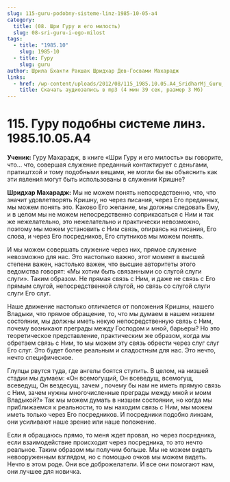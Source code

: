 ```yaml
---
slug: 115-guru-podobny-sisteme-linz-1985-10-05-a4
category:
  title: (08. Шри Гуру и его милость)
  slug: 08-sri-guru-i-ego-milost
tags:
  - title: "1985.10"
    slug: 1985-10
  - title: Гуру
    slug: guru
author: Шрила Бхакти Ракшак Шридхар Дев-Госвами Махарадж
links:
  - href: /wp-content/uploads/2012/08/115_1985.10.05.A4_SridharMj_Guru_podobny_sisteme_linz.mp3
    title: Скачать аудиозапись в mp3 (4 мин 39 сек, размер 3 Мб)
---
```


# 115. Гуру подобны системе линз. 1985.10.05.A4

**Ученик:** Гуру Махарадж, в книге «Шри Гуру и его милость» вы говорите, что… что, совершая служение преданный контактирует с деньгами, пратиштхой и тому подобными вещами, не могли бы вы объяснить как эти явления могут быть использованы в служении Кришне?

**Шридхар Махарадж:** Мы не можем понять непосредственно, что, что значит удовлетворять Кришну, но через писания, через Его преданных, мы можем понять это. Каково Его желание, мы должны следовать Ему, и в целом мы не можем непосредственно соприкасаться с Ним и так же нежелательно, это нежелательно и практически невозможно, поэтому мы можем установить с Ним связь, опираясь на писания, Его слова, и через Его посредников, Его спутников мы можем понять.

И мы можем совершать служение через них, прямое служение невозможно для нас. Это настолько важно, этот момент в высшей степени важен, настолько важен, что высшие авторитеты этого ведомства говорят: «Мы хотим быть связанными со слугой слуги слуги». Таким образом. Не прямая связь с Ним, и даже не связь с Его прямым слугой, непосредственной слугой, но связь со слугой слуги слуги Его слуг.

Наше движение настолько отличается от положения Кришны, нашего Владыки, что прямое обращение, то, что мы думаем в нашем низшем состоянии, мы должны иметь некую непосредственную связь с Ним, почему возникают преграды между Господом и мной, барьеры? Но это теоретическое представление, практическим же образом, когда мы обретаем связь с Ним, то мы можем эту связь обрести через слуг слуг Его слуг. Это будет более реальным и сладостным для нас. Это нечто, нечто специфическое.

Глупцы рвутся туда, где ангелы боятся ступить. В целом, на низшей стадии мы думаем: «Он всемогущий, Он всеведущ, всемогущ, всеведущ, Он вездесущ, зачем , почему бы нам не иметь прямую связь с Ним, зачем нужны многочисленные преграды между мной и моим Владыкой?» Так мы можем думать в низшем состоянии, но когда мы приближаемся к реальности, то мы находим связь с Ним, мы можем иметь только через Его посредников. И посредники подобно линзам, они усиливают наше зрение или наше положение.

Если я обращаюсь прямо, то меня ждет провал, но через посредника, если взаимодействие происходит через посредника, то это нечто реальное. Таким образом мы получим больше. Мы не можем видеть невооруженным взглядом, но с помощью очков мы можем видеть. Нечто в этом роде. Они все доброжелатели. И все они помогают нам, они лучшее для новичка.

